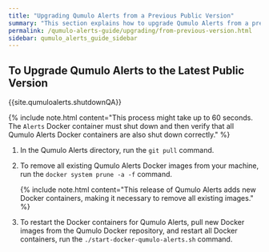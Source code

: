 ```yaml
---
title: "Upgrading Qumulo Alerts from a Previous Public Version"
summary: "This section explains how to upgrade Qumulo Alerts from a previous public version to the latest one."
permalink: /qumulo-alerts-guide/upgrading/from-previous-version.html
sidebar: qumulo_alerts_guide_sidebar
---
```


## To Upgrade Qumulo Alerts to the Latest Public Version

{{site.qumuloalerts.shutdownQA}}

   {% include note.html content="This process might take up to 60 seconds. The `Alerts` Docker container must shut down and then verify that all Qumulo Alerts Docker containers are also shut down correctly." %}

1. In the Qumulo Alerts directory, run the `git pull` command.
  
1. To remove all existing Qumulo Alerts Docker images from your machine, run the `docker system prune -a -f` command.

   {% include note.html content="This release of Qumulo Alerts adds new Docker containers, making it necessary to remove all existing images." %}

1. To restart the Docker containers for Qumulo Alerts, pull new Docker images from the Qumulo Docker repository, and restart all Docker containers, run the `./start-docker-qumulo-alerts.sh` command.
